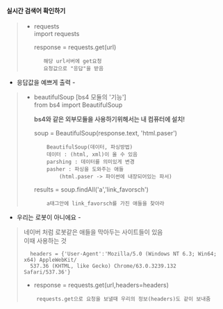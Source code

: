 #### 실시간 검색어 확인하기

>  * requests           
>    import requests       
> 
>    response = requests.get(url)
>    ``` 
>       해당 url서버에 get요청          
>       요청값으로 "응답"을 받음    
>    ```

- 응답값을 예쁘게 출력 - 
>   * beautifulSoup [bs4 모듈의 '기능']         
>       from bs4 import BeautifulSoup       
>       
>       **bs4와 같은 외부모듈을 사용하기위해서는 내 컴퓨터에 설치!**    
>
>       soup = BeautifulSoup(response.text, 'html.paser')       
>       ```
>           BeautifulSoup(데이터, 파싱방법)             
>           데이터 : (html, xml)이 올 수 있음       
>           parshing : 데이터를 의미있게 변경       
>           pasher : 파싱을 도와주는 애들       
>               (html.paser -> 파이썬에 내장되어있는 파서)      
>       ```
>
>       results = soup.findAll('a','link_favorsch')         
>       ```
>           a태그안에 link_favorsch를 가진 애들을 찾아라    
>       ```

- 우리는 로봇이 아니에요 -
> 네이버 처럼 로봇같은 애들을 막아두는 사이트들이 있음      
> 이때 사용하는 것      
>
> ````
>   headers = {'User-Agent':'Mozilla/5.0 (Windows NT 6.3; Win64; x64) AppleWebKit/  
>   537.36 (KHTML, like Gecko) Chrome/63.0.3239.132 Safari/537.36'}
> ````
>
>   * response = requests.get(url,headers=headers)        
>   ```
>       requests.get으로 요청을 보낼때 우리의 정보(headers)도 같이 보내줌
>   ```


